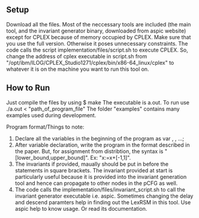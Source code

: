 ## Setup

Download all the files.
Most of the neccessary tools are included (the main tool, and the invariant generator binary, downloaded from aspic website) except for CPLEX because of memory occupied by CPLEX. Make sure that you use the full version. Otherwise it poses unnecessary constraints.
The code calls the script implementation/files/script.sh to execute CPLEX. So, change the address of cplex executable in script.sh from "/opt/ibm/ILOG/CPLEX_Studio1271/cplex/bin/x86-64_linux/cplex" to whatever it is on the machine you want to run this tool on.

## How to Run
Just compile the files by using 
$ make
The executable is a.out. To run use
./a.out < "path_of_program_file"
The folder "examples" contains many examples used during development.

Program format/Things to note:
1. Declare all the variables in the beginning of the program as
 var <variable-1>, <variable-2>, ...;
2. After variable declaration, write the program in the format described in the paper. But, for assignment from distribtion, the syntax is "[lower_bound,upper_bound]". Ex: "x:=x+[-1,1]".
3. The invariants if provided, maually should be put in before the statements in square brackets. The invariant provided at start is particularly useful because it is provided into the invariant generation tool and hence can propagate to other nodes in the pCFG as well.
4. The code calls the implementation/files/invariant_script.sh to call the invariant generator executable i.e. aspic. Sometimes changing the delay and descend paramters help in finding out the LexRSM in this tool. Use aspic help to know usage. Or read its documentation.
